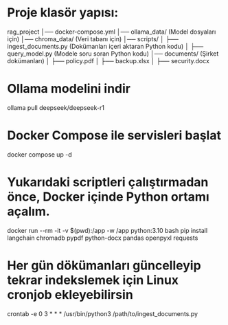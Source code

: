 # Proje klasör yapısı:
rag_project
│── docker-compose.yml
│── ollama_data/ (Model dosyaları için)
│── chroma_data/ (Veri tabanı için)
│── scripts/
│   ├── ingest_documents.py  (Dokümanları içeri aktaran Python kodu)
│   ├── query_model.py       (Modele soru soran Python kodu)
│── documents/ (Şirket dokümanları)
│   ├── policy.pdf
│   ├── backup.xlsx
│   ├── security.docx

# Ollama modelini indir
ollama pull deepseek/deepseek-r1

# Docker Compose ile servisleri başlat
docker compose up -d

# Yukarıdaki scriptleri çalıştırmadan önce, Docker içinde Python ortamı açalım.
docker run --rm -it -v $(pwd):/app -w /app python:3.10 bash
pip install langchain chromadb pypdf python-docx pandas openpyxl requests

# Her gün dökümanları güncelleyip tekrar indekslemek için Linux cronjob ekleyebilirsin
crontab -e
0 3 * * * /usr/bin/python3 /path/to/ingest_documents.py

